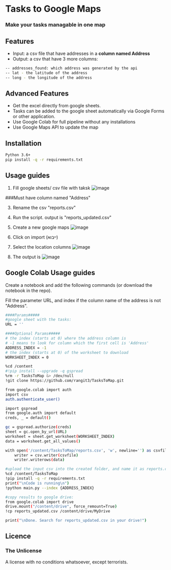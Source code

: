 # Tasks to Google Maps
### Make your tasks managable in one map


## Features

- Input: a csv file that have addresses in a **column named Address**
- Output: a csv that have 3 more columns:
```sh
-- addresses_found: which address was generated by the api
-- lat - the latitude of the address
-- long - the longitude of the address
```
## Advanced Features

- Get the excel directly from google sheets.
- Tasks can be added to the google sheet automatically via Google Forms or other application.
- Use Google Colab for full pipeline without any installations
- Use Google Maps API to update the map
  


## Installation
```sh
Python 3.6+
pip install -q -r requirements.txt
```

## Usage guides

1. Fill google sheets/ csv file with taksk
![image](https://github.com/rangit3/TasksToMap/assets/24866224/59ee9a18-700a-4884-8b84-187afb13c365)

###Must have column named "Address"

3. Rename the csv "reports.csv"

4. Run the script. output is "reports_updated.csv"

5. Create a new google maps
![image](https://github.com/rangit3/TasksToMap/assets/24866224/d5f19e4b-3ce6-452f-8040-c550188291d2)

6. Click on import (ייבוא)
7. Select the location columns
   ![image](https://github.com/rangit3/TasksToMap/assets/24866224/bcba8b4d-bc8b-42b5-818c-af8e256d0d33)

9. The output is
  ![image](https://github.com/rangit3/TasksToMap/assets/24866224/6b97be1f-a01a-455e-b532-1f0bdcff24f5)

## Google Colab Usage guides
Create a notebook and add the following commands (or download the notebook in the repo).

Fill the parameter URL, and index if the column name of the address is not "Address".

```sh
####Params#####
#google sheet with the tasks:
URL = ''

####Optional Params#####
# the index (starts at 0) where the address column is
# -1 means to look for column which the first cell is 'Address'
ADDRESS_INDEX = -1
# the index (starts at 0) of the worksheet to download
WORKSHEET_INDEX = 0

%cd /content
#!pip install --upgrade -q gspread
%rm -r TasksToMap &> /dev/null
!git clone https://github.com/rangit3/TasksToMap.git

from google.colab import auth
import csv
auth.authenticate_user()

import gspread
from google.auth import default
creds, _ = default()

gc = gspread.authorize(creds)
sheet = gc.open_by_url(URL)
worksheet = sheet.get_worksheet(WORKSHEET_INDEX)
data = worksheet.get_all_values()

with open('/content/TasksToMap/reports.csv', 'w', newline='') as csvfile:
    writer = csv.writer(csvfile)
    writer.writerows(data)

#upload the input csv into the created folder, and name it as reports.csv
%cd /content/TasksToMap
!pip install -q -r requirements.txt
print("\nCode is running\n")
!python main.py --index {ADDRESS_INDEX}

#copy results to google drive:
from google.colab import drive
drive.mount("/content/drive", force_remount=True)
!cp reports_updated.csv /content/drive/MyDrive

print("\nDone. Search for reports_updated.csv in your drive!")

``` 
## Licence
### The Unlicense
A license with no conditions whatsoever, except terrorists.
 
   


